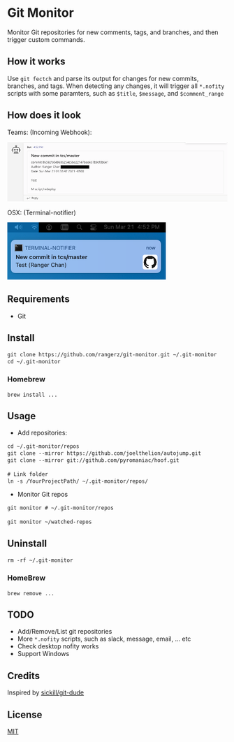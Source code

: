 # Git Monitor

Monitor Git repositories for new comments, tags, and branches, and then trigger custom commands.



## How it works

Use `git fectch` and parse its output for changes for new commits, branches, and tags. When detecting any changes, it will trigger all `*.nofity` scripts with some paramters, such as `$title`, `$message`, and `$comment_range`



## How does it look

Teams: (Incoming Webhook):

![git-monitor on Teams](images/teams-incoming-webhook.png)



OSX: (Terminal-notifier)

![git-monitor on Mac OSX](images/macosx-terminal-notifier.png)





## Requirements

- Git



## Install

```
git clone https://github.com/rangerz/git-monitor.git ~/.git-monitor
cd ~/.git-monitor
```



### Homebrew

```
brew install ...
```



## Usage

- Add repositories:

```
cd ~/.git-monitor/repos
git clone --mirror https://github.com/joelthelion/autojump.git
git clone --mirror git://github.com/pyromaniac/hoof.git

# Link folder
ln -s /YourProjectPath/ ~/.git-monitor/repos/
```

- Monitor Git repos

```
git monitor # ~/.git-monitor/repos

git monitor ~/watched-repos
```



## Uninstall

```
rm -rf ~/.git-monitor
```

### HomeBrew

```
brew remove ...
```



## TODO

- Add/Remove/List git repositories
- More `*.nofity` scripts, such as slack, message, email, ... etc
- Check desktop nofity works
- Support Windows



## Credits

Inspired by [sickill/git-dude](https://github.com/sickill/git-dude)



## License

[MIT](https://opensource.org/licenses/MIT)







